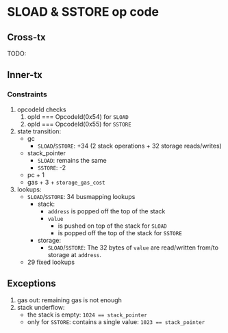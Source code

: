 # SLOAD & SSTORE op code

## Cross-tx

TODO:

## Inner-tx

### Constraints

1. opcodeId checks
   1. opId === OpcodeId(0x54) for `SLOAD`
   2. opId === OpcodeId(0x55) for `SSTORE`
2. state transition:
   - gc
     - `SLOAD`/`SSTORE`:  +34 (2 stack operations + 32 storage reads/writes)
   - stack_pointer
     - `SLOAD`: remains the same
     - `SSTORE`: -2
   - pc + 1
   - gas + 3 + `storage_gas_cost`
3. lookups:
   - `SLOAD`/`SSTORE`: 34 busmapping lookups
     - stack:
       - `address` is popped off the top of the stack
       - `value`
         - is pushed on top of the stack for `SLOAD`
         - is popped off the top of the stack for `SSTORE`
     - storage:
       - `SLOAD`/`SSTORE`: The 32 bytes of `value` are read/written from/to storage at `address`.
   - 29 fixed lookups

## Exceptions

1. gas out: remaining gas is not enough
2. stack underflow:
   - the stack is empty: `1024 == stack_pointer`
   - only for `SSTORE`: contains a single value: `1023 == stack_pointer`

